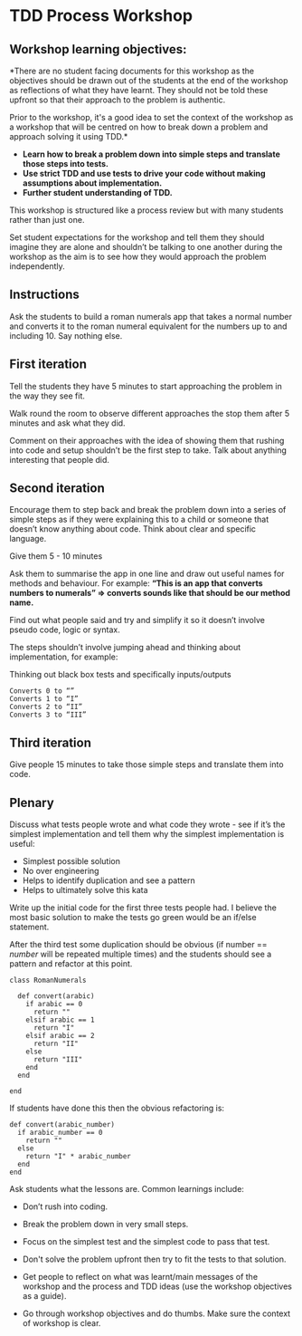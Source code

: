 # TDD Process Workshop

## Workshop learning objectives:

*There are no student facing documents for this workshop as the objectives should be drawn out of the students at the end of the workshop as reflections of what they have learnt. They should not be told these upfront so that their approach to the problem is authentic.

Prior to the workshop, it's a good idea to set the context of the workshop as a workshop that will be centred on how to break down a problem and approach solving it using TDD.*

- **Learn how to break a problem down into simple steps and translate those steps into tests.**
- **Use strict TDD and use tests to drive your code without making assumptions about implementation.**
- **Further student understanding of TDD.**

This workshop is structured like a process review but with many students rather than just one.

Set student expectations for the workshop and tell them they should imagine they are alone and shouldn’t be talking to one another during the workshop as the aim is to see how they would approach the problem independently.

## Instructions

Ask the students to build a roman numerals app that takes a normal number and converts it to the roman numeral equivalent for the numbers up to and including 10. Say nothing else.

## First iteration

Tell the students they have 5 minutes to start approaching the problem in the way they see fit.

Walk round the room to observe different approaches the stop them after 5 minutes and ask what they did.

Comment on their approaches with the idea of showing them that rushing into code and setup shouldn’t be the first step to take.
Talk about anything interesting that people did.

## Second iteration

Encourage them to step back and break the problem down into a series of simple steps as if they were explaining this to a child or someone that doesn’t know anything about code.
Think about clear and specific language.

Give them 5 - 10 minutes

Ask them to summarise the app in one line and draw out useful names for methods and behaviour. For example:
**“This is an app that converts numbers to numerals” => converts sounds like that should be our method name.**

Find out what people said and try and simplify it so it doesn’t involve pseudo code, logic or syntax.

The steps shouldn’t involve jumping ahead and thinking about implementation, for example:

Thinking out black box tests and specifically inputs/outputs

```
Converts 0 to “”
Converts 1 to “I”
Converts 2 to “II”
Converts 3 to “III”
```

## Third iteration

Give people 15 minutes to take those simple steps and translate them into code.


## Plenary

Discuss what tests people wrote and what code they wrote - see if it’s the simplest implementation and tell them why the simplest implementation is useful:

- Simplest possible solution
- No over engineering
- Helps to identify duplication and see a pattern
- Helps to ultimately solve this kata

Write up the initial code for the first three tests people had. I believe the most basic solution to make the tests go green would be an if/else statement.

After the third test some duplication should be obvious (if number == *number* will be repeated multiple times) and the students should see a pattern and refactor at this point.

```
class RomanNumerals

  def convert(arabic)
    if arabic == 0
      return ""
    elsif arabic == 1
      return "I"
    elsif arabic == 2
      return "II"
    else
      return "III"
    end
  end

end
```

If students have done this then the obvious refactoring is:

```
def convert(arabic_number)
  if arabic_number == 0
    return ""
  else
    return "I" * arabic_number
  end
end
```

Ask students what the lessons are. Common learnings include:

- Don’t rush into coding.
- Break the problem down in very small steps.
- Focus on the simplest test and the simplest code to pass that test.
- Don't solve the problem upfront then try to fit the tests to that solution.


- Get people to reflect on what was learnt/main messages of the workshop and the process and TDD ideas (use the workshop objectives as a guide).

- Go through workshop objectives and do thumbs. Make sure the context of workshop is clear.
